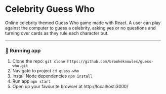# Celebrity Guess Who

Online celebrity themed Guess Who game made with React. A user can play against the computer to guess a celebrity, asking yes or no questions and turning over cards as they rule each character out. 

---
### 🏃 Running app
1. Clone the repo: `git clone https://github.com/brookeknowles/guess-who.git`
2. Navigate to project `cd guess-who`
3. Install Node dependencies `npm install`
4. Run app `npm start`
5. Open up your favourite browser at http://localhost:3000/
